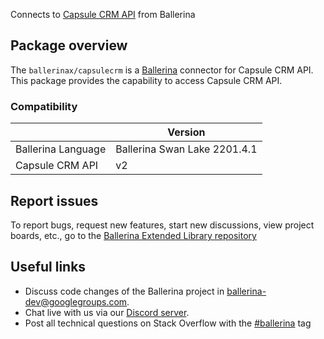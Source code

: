 Connects to [Capsule CRM API](https://developer.capsulecrm.com/v2/overview/getting-started) from Ballerina

## Package overview
The `ballerinax/capsulecrm` is a [Ballerina](https://ballerina.io/) connector for Capsule CRM API.
This package provides the capability to access Capsule CRM API.

### Compatibility
|                               | Version                         |
|-------------------------------|---------------------------------|
| Ballerina Language            | Ballerina Swan Lake 2201.4.1      | 
| Capsule CRM API               | v2                              |

## Report issues
To report bugs, request new features, start new discussions, view project boards, etc., go to the [Ballerina Extended Library repository](https://github.com/ballerina-platform/ballerina-extended-library)

## Useful links
- Discuss code changes of the Ballerina project in [ballerina-dev@googlegroups.com](mailto:ballerina-dev@googlegroups.com).
- Chat live with us via our [Discord server](https://discord.gg/ballerinalang).
- Post all technical questions on Stack Overflow with the [#ballerina](https://stackoverflow.com/questions/tagged/ballerina) tag
